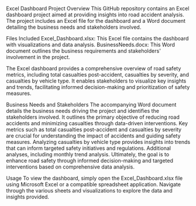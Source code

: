 
Excel Dashboard Project
Overview
This GitHub repository contains an Excel dashboard project aimed at providing insights into road accident analysis. The project includes an Excel file for the dashboard and a Word document detailing the business needs and stakeholders involved.

Files Included
Excel_Dashboard.xlsx: This Excel file contains the dashboard with visualizations and data analysis.
BusinessNeeds.docx: This Word document outlines the business requirements and stakeholders' involvement in the project.

The Excel dashboard provides a comprehensive overview of road safety metrics, including total casualties post-accident, casualties by severity, and casualties by vehicle type. It enables stakeholders to visualize key insights and trends, facilitating informed decision-making and prioritization of safety measures.

Business Needs and Stakeholders
The accompanying Word document details the business needs driving the project and identifies the stakeholders involved. It outlines the primary objective of reducing road accidents and minimizing casualties through data-driven interventions. Key metrics such as total casualties post-accident and casualties by severity are crucial for understanding the impact of accidents and guiding safety measures. Analyzing casualties by vehicle type provides insights into trends that can inform targeted safety initiatives and regulations. Additional analyses, including monthly trend analysis. Ultimately, the goal is to enhance road safety through informed decision-making and targeted interventions based on comprehensive data analysis.

Usage
To view the dashboard, simply open the Excel_Dashboard.xlsx file using Microsoft Excel or a compatible spreadsheet application. Navigate through the various sheets and visualizations to explore the data and insights provided.

